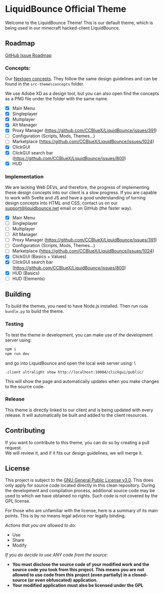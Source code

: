 # LiquidBounce Official Theme

Welcome to the LiquidBounce Theme!
This is our default theme, which is being used in our minecraft hacked-client LiquidBounce.

## Roadmap

[GitHub Issue Roadmap](https://github.com/CCBlueX/LiquidBounce/issues/1025)

### Concepts:

Our [Nextgen concepts](https://github.com/CCBlueX/LiquidBounce/tree/nextgen/src-theme/concepts). They follow the same
design guidelines and can be found in the `src-theme\concepts` folder.

We use Adobe XD as a design tool, but you can also open find the concepts as a PNG file under the folder with the same
name.

- [x] Main Menu
- [x] Singleplayer
- [x] Multiplayer
- [x] Alt Manager
- [x] Proxy Manager (https://github.com/CCBlueX/LiquidBounce/issues/391)
- [ ] Configuration (Scripts, Mods, Themes...)
- [ ] Marketplace (https://github.com/CCBlueX/LiquidBounce/issues/1024)
- [x] ClickGUI
- [x] ClickGUI search bar (https://github.com/CCBlueX/LiquidBounce/issues/800)
- [x] HUD

### Implementation

We are lacking Web DEVs, and therefore, the progress of implementing these design concepts into our client is a slow
progress.
If you are capable to work with Svelte and JS and have a good understanding of turning design concepts into HTML and
CSS, contact us on our support@liquidbounce.net email or on GitHub (the faster way).

- [x] Main Menu
- [ ] Singleplayer
- [ ] Multiplayer
- [ ] Alt Manager
- [ ] Proxy Manager (https://github.com/CCBlueX/LiquidBounce/issues/391)
- [ ] Configuration (Scripts, Mods, Themes...)
- [ ] Marketplace (https://github.com/CCBlueX/LiquidBounce/issues/1024)
- [x] ClickGUI (Basics + Values)
- [x] ClickGUI search bar (https://github.com/CCBlueX/LiquidBounce/issues/800)
- [x] HUD (Basics)
- [ ] HUD (Elements)

## Building

To build the themes, you need to have Node.js installed.
Then run `node bundle.py` to build the theme.

### Testing

To test the theme in development, you can make use of the development server using:

```bash
npm i
npm run dev
```

and go into LiquidBounce and open the local web server using: \

```
.client ultralight show http://localhost:10004/clickgui/public/
```

This will show the page and automatically updates when you make changes to the source code.

### Release

This theme is directly linked to our client and is being updated with every release.
It will automatically be built and added to the client resources.

## Contributing

If you want to contribute to this theme, you can do so by creating a pull request. \
We will review it, and if it fits our design guidelines, we will merge it.

## License

This project is subject to the [GNU General Public License v3.0](https://www.gnu.org/licenses/gpl-3.0.en.html). This
does only apply for source code located directly in this clean repository. During the development and compilation
process, additional source code may be used to which we have obtained no rights. Such code is not covered by the GPL
license.

For those who are unfamiliar with the license, here is a summary of its main points. This is by no means legal advice
nor legally binding.

*Actions that you are allowed to do:*

- Use
- Share
- Modify

*If you do decide to use ANY code from the source:*

- **You must disclose the source code of your modified work and the source code you took from this project. This means
  you are not allowed to use code from this project (even partially) in a closed-source (or even obfuscated)
  application.**
- **Your modified application must also be licensed under the GPL** 
